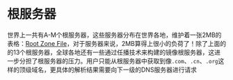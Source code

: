 # 根服务器

世界上一共有A-M个根服务器，这些服务器分布在世界各地，维护着一张2MB的表格：[Root Zone File](https://www.iana.org/domains/root/files)，对于服务器来说，2MB算得上很小的负荷了！除了上面的的13个根服务器，全球各地还有一些通过任播技术来构建的镜像根服务器，这进一步分担了根服务器的压力。用户只能从根服务器中获取到像`.com`、`.cn`、`.org`这样的顶级域名，更具体的解析结果需要向下一级的DNS服务器进行请求